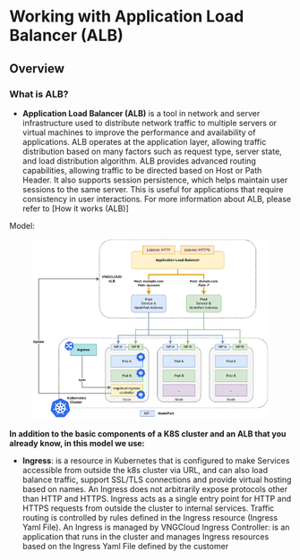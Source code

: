 # Working with Application Load Balancer (ALB)

## Overview <a href="#workingwithapplicationloadbalancer-alb-tongquan" id="workingwithapplicationloadbalancer-alb-tongquan"></a>

### What is ALB? <a href="#workingwithapplicationloadbalancer-alb-alblagi" id="workingwithapplicationloadbalancer-alb-alblagi"></a>

* **Application Load Balancer (ALB)** is a tool in network and server infrastructure used to distribute network traffic to multiple servers or virtual machines to improve the performance and availability of applications. ALB operates at the application layer, allowing traffic distribution based on many factors such as request type, server state, and load distribution algorithm. ALB provides advanced routing capabilities, allowing traffic to be directed based on Host or Path Header. It also supports session persistence, which helps maintain user sessions to the same server. This is useful for applications that require consistency in user interactions. For more information about ALB, please refer to \[How it works (ALB)]

Model:

<figure><img src="../../../.gitbook/assets/image (1) (1) (1) (1) (1) (1) (1) (1) (1) (1) (1) (1) (1) (1).png" alt=""><figcaption></figcaption></figure>

**In addition to the basic components of a K8S cluster and an ALB that you already know, in this model we use:**&#x20;

* **Ingress**: is a resource in Kubernetes that is configured to make Services accessible from outside the k8s cluster via URL, and can also load balance traffic, support SSL/TLS connections and provide virtual hosting based on names. An Ingress does not arbitrarily expose protocols other than HTTP and HTTPS. Ingress acts as a single entry point for HTTP and HTTPS requests from outside the cluster to internal services. Traffic routing is controlled by rules defined in the Ingress resource (Ingress Yaml File). An Ingress is managed by VNGCloud Ingress Controller: is an application that runs in the cluster and manages Ingress resources based on the Ingress Yaml File defined by the customer
